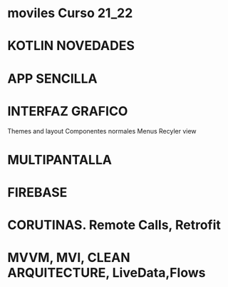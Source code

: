 # moviles Curso 21_22

# KOTLIN NOVEDADES

# APP SENCILLA

# INTERFAZ GRAFICO 
Themes and layout
Componentes normales
Menus
Recyler view


# MULTIPANTALLA

# FIREBASE

# CORUTINAS. Remote Calls, Retrofit

# MVVM, MVI, CLEAN ARQUITECTURE, LiveData,Flows

